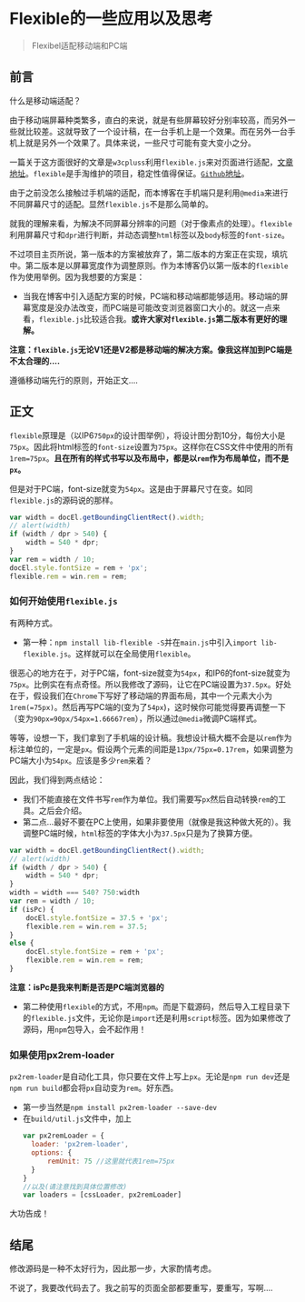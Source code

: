 # Flexible的一些应用以及思考
> Flexibel适配移动端和PC端

## 前言

什么是移动端适配？

由于移动端屏幕种类繁多，直白的来说，就是有些屏幕较好分别率较高，而另外一些就比较差。这就导致了一个设计稿，在一台手机上是一个效果。而在另外一台手机上就是另外一个效果了。具体来说，一些尺寸可能有变大变小之分。

一篇关于这方面很好的文章是`w3cpluss`利用`flexible.js`来对页面进行适配，[文章地址](https://www.w3cplus.com/mobile/lib-flexible-for-html5-layout.html)。`flexible`是手淘维护的项目，稳定性值得保证。[`Github`地址](https://github.com/amfe/lib-flexible)。

由于之前没怎么接触过手机端的适配，而本博客在手机端只是利用`@media`来进行不同屏幕尺寸的适配。显然`flexible.js`不是那么简单的。

就我的理解来看，为解决不同屏幕分辨率的问题（对于像素点的处理）。`flexible`利用屏幕尺寸和`dpr`进行判断，并动态调整`html`标签以及`body`标签的`font-size`。

不过项目主页所说，第一版本的方案被放弃了，第二版本的方案正在实现，填坑中。第二版本是以屏幕宽度作为调整原则。作为本博客仍以第一版本的`flexible`作为使用举例。因为我想要的方案是：

* 当我在博客中引入适配方案的时候，PC端和移动端都能够适用。移动端的屏幕宽度是没办法改变，而PC端是可能改变浏览器窗口大小的。就这一点来看，`flexible.js`比较适合我。**或许大家对`flexible.js`第二版本有更好的理解。**


**注意：`flexible.js`无论V1还是V2都是移动端的解决方案。像我这样加到PC端是不太合理的....**

遵循移动端先行的原则，开始正文....

## 正文

`flexible`原理是（以IP6`750px`的设计图举例），将设计图分割10分，每份大小是`75px`。因此将html标签的`font-size`设置为`75px`。这样你在CSS文件中使用的所有`1rem=75px`。**且在所有的样式书写以及布局中，都是以`rem`作为布局单位，而不是`px`。**

但是对于PC端，font-size就变为`54px`。这是由于屏幕尺寸在变。如同`flexible.js`的源码说的那样。

```JavaScript
var width = docEl.getBoundingClientRect().width;
// alert(width)
if (width / dpr > 540) {
    width = 540 * dpr;
}
var rem = width / 10;
docEl.style.fontSize = rem + 'px';
flexible.rem = win.rem = rem;
```

### 如何开始使用`flexible.js`

有两种方式。

* 第一种：`npm install lib-flexible -S`并在`main.js`中引入`import lib-flexible.js`。这样就可以在全局使用`flexible`。

很恶心的地方在于，对于PC端，font-size就变为`54px`，和IP6的font-size就变为`75px`。比例实在有点奇怪。所以我修改了源码，让它在PC端设置为`37.5px`。好处在于，假设我们在`Chrome`下写好了移动端的界面布局，其中一个元素大小为`1rem(=75px)`。然后再写PC端的(变为了`54px`)，这时候你可能觉得要再调整一下（变为`90px=90px/54px=1.66667rem`），所以通过`@media`微调PC端样式。

等等，设想一下，我们拿到了手机端的设计稿。我想设计稿大概不会是以`rem`作为标注单位的，一定是`px`。假设两个元素的间距是`13px/75px=0.17rem`，如果调整为PC端大小为`54px`。应该是多少`rem`来着？

因此，我们得到两点结论：

* 我们不能直接在文件书写`rem`作为单位。我们需要写`px`然后自动转换`rem`的工具。之后会介绍。
* 第二点...最好不要在PC上使用，如果非要使用（就像是我这种做大死的）。我调整PC端时候，`html`标签的字体大小为`37.5px`只是为了换算方便。

```JavaScript
var width = docEl.getBoundingClientRect().width;
// alert(width)
if (width / dpr > 540) {
    width = 540 * dpr;
}
width = width === 540? 750:width
var rem = width / 10;
if (isPc) {
    docEl.style.fontSize = 37.5 + 'px';
    flexible.rem = win.rem = 37.5;
}
else {
    docEl.style.fontSize = rem + 'px';
    flexible.rem = win.rem = rem;
}
```

**注意：isPc是我来判断是否是PC端浏览器的**

* 第二种使用`flexible`的方式，不用`npm`。而是下载源码，然后导入工程目录下的`flexible.js`文件，无论你是`import`还是利用`script`标签。因为如果修改了源码，用`npm`包导入，会不起作用！

### 如果使用px2rem-loader

`px2rem-loader`是自动化工具，你只要在文件上写上`px`。无论是`npm run dev`还是`npm run build`都会将`px`自动变为`rem`。好东西。

* 第一步当然是`npm install px2rem-loader --save-dev`
* 在`build/util.js`文件中，加上
    ```JavaScript
    var px2remLoader = {
      loader: 'px2rem-loader',
      options: {
          remUnit: 75 //这里就代表1rem=75px
      }
  }
  //以及(请注意找到具体位置修改)
  var loaders = [cssLoader, px2remLoader]
    ```

大功告成！

## 结尾

修改源码是一种不太好行为，因此那一步，大家酌情考虑。

不说了，我要改代码去了。我之前写的页面全部都要重写，要重写，写啊....
